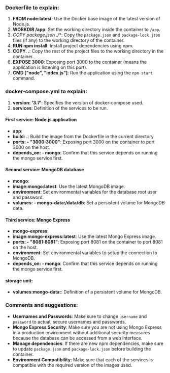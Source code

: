 ### Dockerfile to explain:
1. **FROM node:latest**: Use the Docker base image of the latest version of Node.js.
2. **WORKDIR /app**: Set the working directory inside the container to `/app`.
3. **COPY package*.json ./**: Copy the `package.json` and `package-lock.json` files (if any) to the working directory of the container.
4. **RUN npm install**: Install project dependencies using npm.
5. **COPY. .**: Copy the rest of the project files to the working directory in the container.
6. **EXPOSE 3000**: Exposing port 3000 to the container (means the application is listening on this port).
7. **CMD ["node", "index.js"]**: Run the application using the `npm start` command.

### docker-compose.yml to explain:
1. **version: '3.7'**: Specifies the version of docker-compose used.
2. **services**: Definition of the services to be run.

#### First service: Node.js application
- **app**:
 - **build: .**: Build the image from the Dockerfile in the current directory.
 - **ports: - "3000:3000"**: Exposing port 3000 on the container to port 3000 on the host.
 - **depends_on: - mongo**: Confirm that this service depends on running the mongo service first.

#### Second service: MongoDB database
- **mongo**:
 - **image:mongo:latest**: Use the latest MongoDB image.
 - **environment**: Set environmental variables for the database root user and password.
 - **volumes: - mongo-data:/data/db**: Set a persistent volume for MongoDB data.

#### Third service: Mongo Express
 - **mongo-express**:
 - **image:mongo-express:latest**: Use the latest Mongo Express image.
 - **ports: - "8081:8081"**: Exposing port 8081 on the container to port 8081 on the host.
 - **environment**: Set environmental variables to setup the connection to MongoDB.
 - **depends_on: - mongo**: Confirm that this service depends on running the mongo service first.

#### storage unit:
- **volumes:mongo-data:**: Definition of a persistent volume for MongoDB.

### Comments and suggestions:
- **Usernames and Passwords**: Make sure to change `username` and `password` to actual, secure usernames and passwords.
- **Mongo Express Security**: Make sure you are not using Mongo Express in a production environment without additional security measures because the database can be accessed from a web interface.
- **Manage dependencies**: If there are new npm dependencies, make sure to update `package.json` and `package-lock.json` before building the container.
- **Environment Compatibility**: Make sure that each of the services is compatible with the required version of the images used.

